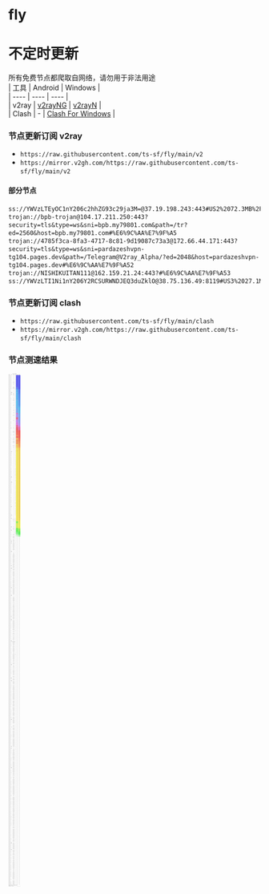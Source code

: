 # fly
# 不定时更新
所有免费节点都爬取自网络，请勿用于非法用途  
|  工具  | Android  | Windows  |  
|  ----  | ----   | ----  |  
| v2ray  | [v2rayNG](https://github.com/2dust/v2rayNG/releases) | [v2rayN](https://github.com/2dust/v2rayN/releases) |  
| Clash  | - | [Clash For Windows](https://github.com/2dust/clashN/releases) | 
  
### 节点更新订阅  v2ray
- `https://raw.githubusercontent.com/ts-sf/fly/main/v2`  
- `https://mirror.v2gh.com/https://raw.githubusercontent.com/ts-sf/fly/main/v2`  

#### 部分节点  
``` 
ss://YWVzLTEyOC1nY206c2hhZG93c29ja3M=@37.19.198.243:443#US2%2072.3MB%2Fs
trojan://bpb-trojan@104.17.211.250:443?security=tls&type=ws&sni=bpb.my79801.com&path=/tr?ed=2560&host=bpb.my79801.com#%E6%9C%AA%E7%9F%A5
trojan://4785f3ca-8fa3-4717-8c81-9d19087c73a3@172.66.44.171:443?security=tls&type=ws&sni=pardazeshvpn-tg104.pages.dev&path=/Telegram@V2ray_Alpha/?ed=2048&host=pardazeshvpn-tg104.pages.dev#%E6%9C%AA%E7%9F%A52
trojan://NISHIKUITAN111@162.159.21.24:443?#%E6%9C%AA%E7%9F%A53
ss://YWVzLTI1Ni1nY206Y2RCSURWNDJEQ3duZklO@38.75.136.49:8119#US3%2027.1MB%2Fs
```
### 节点更新订阅  clash
- `https://raw.githubusercontent.com/ts-sf/fly/main/clash`  
- `https://mirror.v2gh.com/https://raw.githubusercontent.com/ts-sf/fly/main/clash`  

### 节点测速结果
![image](traffic.png)
